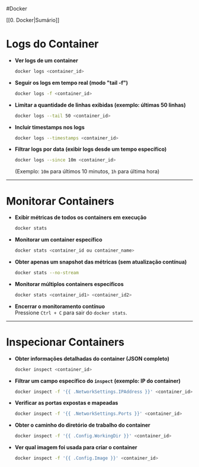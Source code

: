 #Docker 

[[0. Docker|Sumário]]

# Logs do Container

- **Ver logs de um container**
    
    ```bash
    docker logs <container_id>
    ```
    
- **Seguir os logs em tempo real (modo "tail -f")**
    
    ```bash
    docker logs -f <container_id>
    ```
    
- **Limitar a quantidade de linhas exibidas (exemplo: últimas 50 linhas)**
    
    ```bash
    docker logs --tail 50 <container_id>
    ```
    
- **Incluir timestamps nos logs**
    
    ```bash
    docker logs --timestamps <container_id>
    ```
    
- **Filtrar logs por data (exibir logs desde um tempo específico)**
    
    ```bash
    docker logs --since 10m <container_id>
    ```
    
    (Exemplo: `10m` para últimos 10 minutos, `1h` para última hora)
    

---

# Monitorar Containers

- **Exibir métricas de todos os containers em execução**
    
    ```bash
    docker stats
    ```
    
- **Monitorar um container específico**
    
    ```bash
    docker stats <container_id ou container_name>
    ```
    
- **Obter apenas um snapshot das métricas (sem atualização contínua)**
    
    ```bash
    docker stats --no-stream
    ```
    
- **Monitorar múltiplos containers específicos**
    
    ```bash
    docker stats <container_id1> <container_id2>
    ```
    
- **Encerrar o monitoramento contínuo**  
    Pressione `Ctrl + C` para sair do `docker stats`.
	

---

# Inspecionar Containers

- **Obter informações detalhadas do container (JSON completo)**
    
    ```bash
    docker inspect <container_id>
    ```
    
- **Filtrar um campo específico do `inspect` (exemplo: IP do container)**
    
    ```bash
    docker inspect -f '{{ .NetworkSettings.IPAddress }}' <container_id>
    ```
    
- **Verificar as portas expostas e mapeadas**
    
    ```bash
    docker inspect -f '{{ .NetworkSettings.Ports }}' <container_id>
    ```
    
- **Obter o caminho do diretório de trabalho do container**
    
    ```bash
    docker inspect -f '{{ .Config.WorkingDir }}' <container_id>
    ```
    
- **Ver qual imagem foi usada para criar o container**
    
    ```bash
    docker inspect -f '{{ .Config.Image }}' <container_id>
    ```

